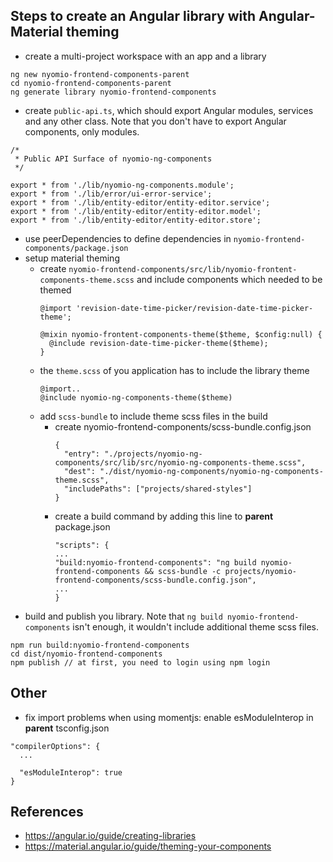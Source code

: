 ## Steps to create an Angular library with Angular-Material theming

* create a multi-project workspace with an app and a library
```
ng new nyomio-frontend-components-parent
cd nyomio-frontend-components-parent
ng generate library nyomio-frontend-components
```
* create `public-api.ts`, which should export Angular modules, services and any other class. Note
that you don't have to export Angular components, only modules.
```
/*
 * Public API Surface of nyomio-ng-components
 */

export * from './lib/nyomio-ng-components.module';
export * from './lib/error/ui-error-service';
export * from './lib/entity-editor/entity-editor.service';
export * from './lib/entity-editor/entity-editor.model';
export * from './lib/entity-editor/entity-editor.store';
```
* use peerDependencies to define dependencies in `nyomio-frontend-components/package.json`
* setup material theming
  * create `nyomio-frontend-components/src/lib/nyomio-frontent-components-theme.scss` and include
  components which needed to be themed
    ```
    @import 'revision-date-time-picker/revision-date-time-picker-theme';

    @mixin nyomio-frontent-components-theme($theme, $config:null) {
      @include revision-date-time-picker-theme($theme);
    }
    ```
  * the `theme.scss` of you application has to include the library theme
    ```
    @import..
    @include nyomio-ng-components-theme($theme)
    ```
  * add `scss-bundle` to include theme scss files in the build
    * create nyomio-frontend-components/scss-bundle.config.json
      ```
      {
        "entry": "./projects/nyomio-ng-components/src/lib/src/nyomio-ng-components-theme.scss",
        "dest": "./dist/nyomio-ng-components/nyomio-ng-components-theme.scss",
        "includePaths": ["projects/shared-styles"]
      }
      ```
    * create a build command by adding this line to **parent** package.json
      ```
      "scripts": {
      ...
      "build:nyomio-frontend-components": "ng build nyomio-frontend-components && scss-bundle -c projects/nyomio-frontend-components/scss-bundle.config.json",
      ...
      }
      ``` 
* build and publish you library. Note that `ng build nyomio-frontend-components` isn't enough, it
wouldn't include additional theme scss files.
```
npm run build:nyomio-frontend-components 
cd dist/nyomio-frontend-components
npm publish // at first, you need to login using npm login
```

## Other
* fix import problems when using momentjs: enable esModuleInterop in **parent** tsconfig.json
```
"compilerOptions": {
  ...
  
  "esModuleInterop": true
}
```


## References
* https://angular.io/guide/creating-libraries
* https://material.angular.io/guide/theming-your-components
